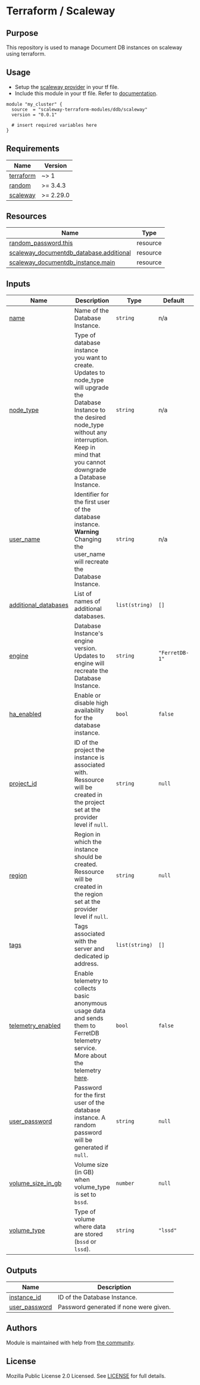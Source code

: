 # Terraform / Scaleway

## Purpose

This repository is used to manage Document DB instances on scaleway using terraform.

## Usage

- Setup the [scaleway provider](https://www.terraform.io/docs/providers/scaleway/index.html) in your tf file.
- Include this module in your tf file. Refer to [documentation](https://www.terraform.io/docs/modules/sources.html#generic-git-repository).

```hcl
module "my_cluster" {
  source  = "scaleway-terraform-modules/ddb/scaleway"
  version = "0.0.1"

  # insert required variables here
}
```

<!-- BEGIN_TF_DOCS -->
## Requirements

| Name | Version |
|------|---------|
| <a name="requirement_terraform"></a> [terraform](#requirement_terraform) | ~> 1 |
| <a name="requirement_random"></a> [random](#requirement_random) | >= 3.4.3 |
| <a name="requirement_scaleway"></a> [scaleway](#requirement_scaleway) | >= 2.29.0 |

## Resources

| Name | Type |
|------|------|
| [random_password.this](https://registry.terraform.io/providers/hashicorp/random/latest/docs/resources/password) | resource |
| [scaleway_documentdb_database.additional](https://registry.terraform.io/providers/scaleway/scaleway/latest/docs/resources/documentdb_database) | resource |
| [scaleway_documentdb_instance.main](https://registry.terraform.io/providers/scaleway/scaleway/latest/docs/resources/documentdb_instance) | resource |

## Inputs

| Name | Description | Type | Default | Required |
|------|-------------|------|---------|:--------:|
| <a name="input_name"></a> [name](#input_name) | Name of the Database Instance. | `string` | n/a | yes |
| <a name="input_node_type"></a> [node_type](#input_node_type) | Type of database instance you want to create. Updates to node_type will upgrade the Database Instance to the desired node_type without any interruption. Keep in mind that you cannot downgrade a Database Instance. | `string` | n/a | yes |
| <a name="input_user_name"></a> [user_name](#input_user_name) | Identifier for the first user of the database instance. **Warning** Changing the user_name will recreate the Database Instance. | `string` | n/a | yes |
| <a name="input_additional_databases"></a> [additional_databases](#input_additional_databases) | List of names of additional databases. | `list(string)` | `[]` | no |
| <a name="input_engine"></a> [engine](#input_engine) | Database Instance's engine version. Updates to engine will recreate the Database Instance. | `string` | `"FerretDB-1"` | no |
| <a name="input_ha_enabled"></a> [ha_enabled](#input_ha_enabled) | Enable or disable high availability for the database instance. | `bool` | `false` | no |
| <a name="input_project_id"></a> [project_id](#input_project_id) | ID of the project the instance is associated with. Ressource will be created in the project set at the provider level if `null`. | `string` | `null` | no |
| <a name="input_region"></a> [region](#input_region) | Region in which the instance should be created. Ressource will be created in the region set at the provider level if `null`. | `string` | `null` | no |
| <a name="input_tags"></a> [tags](#input_tags) | Tags associated with the server and dedicated ip address. | `list(string)` | `[]` | no |
| <a name="input_telemetry_enabled"></a> [telemetry_enabled](#input_telemetry_enabled) | Enable telemetry to collects basic anonymous usage data and sends them to FerretDB telemetry service. More about the telemetry [here](https://docs.ferretdb.io/telemetry/#configure-telemetry). | `bool` | `false` | no |
| <a name="input_user_password"></a> [user_password](#input_user_password) | Password for the first user of the database instance. A random password will be generated if `null`. | `string` | `null` | no |
| <a name="input_volume_size_in_gb"></a> [volume_size_in_gb](#input_volume_size_in_gb) | Volume size (in GB) when volume_type is set to `bssd`. | `number` | `null` | no |
| <a name="input_volume_type"></a> [volume_type](#input_volume_type) | Type of volume where data are stored (`bssd` or `lssd`). | `string` | `"lssd"` | no |

## Outputs

| Name | Description |
|------|-------------|
| <a name="output_instance_id"></a> [instance_id](#output_instance_id) | ID of the Database Instance. |
| <a name="output_user_password"></a> [user_password](#output_user_password) | Password generated if none were given. |
<!-- END_TF_DOCS -->

## Authors

Module is maintained with help from [the community](https://github.com/scaleway-terraform-modules/terraform-scaleway-domain/graphs/contributors).

## License

Mozilla Public License 2.0 Licensed. See [LICENSE](https://github.com/scaleway-terraform-modules/terraform-scaleway-domain/tree/master/LICENSE) for full details.
